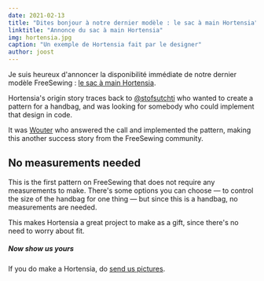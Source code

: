 ```yaml
---
date: 2021-02-13
title: "Dites bonjour à notre dernier modèle : le sac à main Hortensia"
linktitle: "Annonce du sac à main Hortensia"
img: hortensia.jpg
caption: "Un exemple de Hortensia fait par le designer"
author: joost
---
```


Je suis heureux d'annoncer la disponibilité immédiate de notre dernier modèle FreeSewing : [le sac à main Hortensia](/designs/hortensia/).

Hortensia's origin story traces back to [@stofsutchti](https://twitter.com/stoffsuchti) who wanted to create a pattern for a handbag, and was looking for somebody who could implement that design in code.

It was [Wouter](https://github.com/woutervdub) who answered the call and implemented the pattern, making this another success story from the FreeSewing community.

## No measurements needed

This is the first pattern on FreeSewing that does not require any measurements to make. There's some options you can choose — to control the size of the handbag for one thing — but since this is a handbag, no measurements are needed.

This makes Hortensia a great project to make as a gift, since there's no need to worry about fit.

<Tip>

##### Now show us yours

If you do make a Hortensia, do [send us pictures](https://chat.freesewing.org/).

</Tip>
